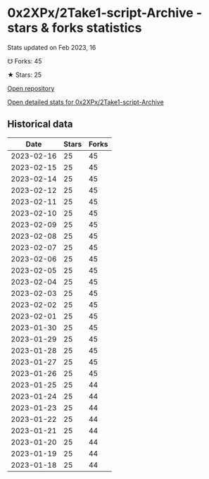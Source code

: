 # 0x2XPx/2Take1-script-Archive - stars & forks statistics

Stats updated on Feb 2023, 16

☋ Forks: 45

★ Stars: 25

[Open repository](https://github.com/0x2XPx/2Take1-script-Archive)

[Open detailed stats for 0x2XPx/2Take1-script-Archive](https://reviewgithub.com/rep/0x2XPx/2Take1-script-Archive)

## Historical data
| Date | Stars | Forks |
|------|-------|-------|
| 2023-02-16 | 25 | 45 | 
| 2023-02-15 | 25 | 45 | 
| 2023-02-14 | 25 | 45 | 
| 2023-02-12 | 25 | 45 | 
| 2023-02-11 | 25 | 45 | 
| 2023-02-10 | 25 | 45 | 
| 2023-02-09 | 25 | 45 | 
| 2023-02-08 | 25 | 45 | 
| 2023-02-07 | 25 | 45 | 
| 2023-02-06 | 25 | 45 | 
| 2023-02-05 | 25 | 45 | 
| 2023-02-04 | 25 | 45 | 
| 2023-02-03 | 25 | 45 | 
| 2023-02-02 | 25 | 45 | 
| 2023-02-01 | 25 | 45 | 
| 2023-01-30 | 25 | 45 | 
| 2023-01-29 | 25 | 45 | 
| 2023-01-28 | 25 | 45 | 
| 2023-01-27 | 25 | 45 | 
| 2023-01-26 | 25 | 45 | 
| 2023-01-25 | 25 | 44 | 
| 2023-01-24 | 25 | 44 | 
| 2023-01-23 | 25 | 44 | 
| 2023-01-22 | 25 | 44 | 
| 2023-01-21 | 25 | 44 | 
| 2023-01-20 | 25 | 44 | 
| 2023-01-19 | 25 | 44 | 
| 2023-01-18 | 25 | 44 | 

